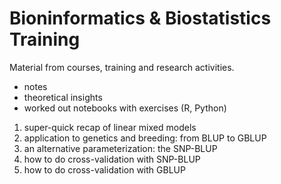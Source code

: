 Bioninformatics & Biostatistics Training
=======================

Material from courses, training and research activities.
- notes
- theoretical insights
- worked out notebooks with exercises (R, Python)

1. super-quick recap of linear mixed models
2. application to genetics and breeding: from BLUP to GBLUP
3. an alternative parameterization: the SNP-BLUP
4. how to do cross-validation with SNP-BLUP
5. how to do cross-validation with GBLUP
